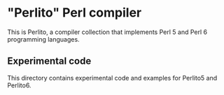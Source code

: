 "Perlito" Perl compiler
=======================

This is Perlito, a compiler collection that implements Perl 5 and Perl 6 programming languages.

Experimental code
-----------

This directory contains experimental code and examples for Perlito5 and Perlito6.


